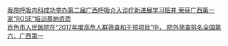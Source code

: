   
[我院呼吸内科成功举办第二届广西呼吸介入诊疗新进展学习班并 荣获广西第一家“ROSE”培训基地资质](http://www.dianyue.me/archives/770/bbsxq5xisq0ncgif/)  
[百色市人民医院在“2017年度高危人群筛查和干预项目”中， 院外筛查排名全国第六，广西第一](http://www.dianyue.me/archives/858/3qqdkdea8hp0lb5y/)